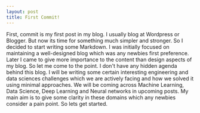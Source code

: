 ```yaml
---
layout: post
title: First Commit!
---
```


First, commit is my first post in my blog. I usually blog at Wordpress or Blogger. But now its time for something much simpler and stronger. So I decided to start writing some Markdown. I was initially focused on maintaining a well-designed blog which was any newbies first preference. Later I came to give more importance to the content than design aspects of my blog. So let me come to the point. I don't have any hidden agenda behind this blog. I will be writing some certain interesting engineering and data sciences challenges which we are actively facing and how we solved it using minimal approaches. We will be coming across Machine Learning, Data Science, Deep Learning and Neural networks in upcoming posts. My main aim is to give some clarity in these domains which any newbies consider a pain point. So lets get started. 